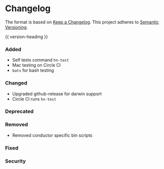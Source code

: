 # Changelog
The format is based on [Keep a Changelog](https://keepachangelog.com/en/1.0.0/).
This project adheres to [Semantic Versioning](https://semver.org/spec/v2.0.0.html).

{{ version-heading }}

### Added

- Self tests command `hn-test`
- Mac testing on Circle CI
- `bats` for bash testing

### Changed

- Upgraded github-release for darwin support
- Circle CI runs `hn-test`

### Deprecated

### Removed

- Removed conductor specific bin scripts

### Fixed

### Security

